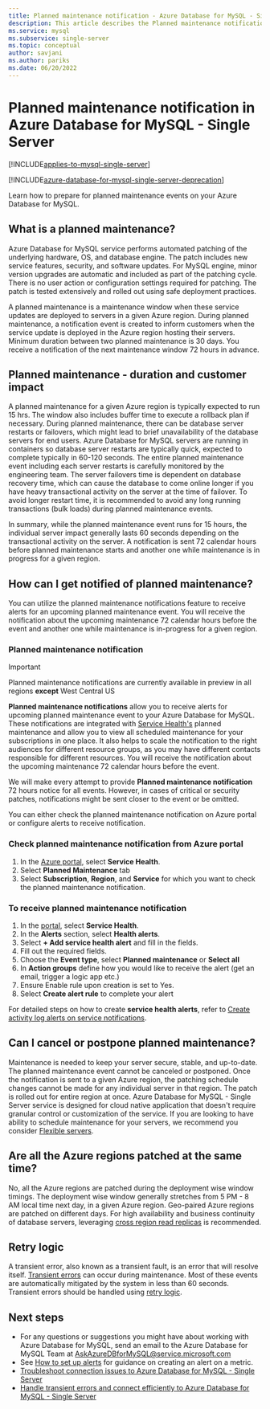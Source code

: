 ```yaml
---
title: Planned maintenance notification - Azure Database for MySQL - Single Server
description: This article describes the Planned maintenance notification feature in Azure Database for MySQL - Single Server
ms.service: mysql
ms.subservice: single-server
ms.topic: conceptual
author: savjani
ms.author: pariks
ms.date: 06/20/2022
---
```


# Planned maintenance notification in Azure Database for MySQL - Single Server

[!INCLUDE[applies-to-mysql-single-server](../includes/applies-to-mysql-single-server.md)]

[!INCLUDE[azure-database-for-mysql-single-server-deprecation](../includes/azure-database-for-mysql-single-server-deprecation.md)]

Learn how to prepare for planned maintenance events on your Azure Database for MySQL.

## What is a planned maintenance?

Azure Database for MySQL service performs automated patching of the underlying hardware, OS, and database engine. The patch includes new service features, security, and software updates. For MySQL engine, minor version upgrades are automatic and included as part of the patching cycle. There is no user action or configuration settings required for patching. The patch is tested extensively and rolled out using safe deployment practices.

A planned maintenance is a maintenance window when these service updates are deployed to servers in a given Azure region. During planned maintenance, a notification event is created to inform customers when the service update is deployed in the Azure region hosting their servers. Minimum duration between two planned maintenance is 30 days. You receive a notification of the next maintenance window 72 hours in advance.

## Planned maintenance - duration and customer impact

A planned maintenance for a given Azure region is typically expected to run 15 hrs. The window also includes buffer time to execute a rollback plan if necessary. During planned maintenance, there can be database server restarts or failovers, which might lead to brief unavailability of the database servers for end users. Azure Database for MySQL servers are running in containers so database server restarts are typically quick, expected to complete typically in 60-120 seconds. The entire planned maintenance event including each server restarts is carefully monitored by the engineering team. The server failovers time is dependent on database recovery time, which can cause the database to come online longer if you have heavy transactional activity on the server at the time of failover. To avoid longer restart time, it is recommended to avoid any long running transactions (bulk loads) during planned maintenance events.

In summary, while the planned maintenance event runs for 15 hours, the individual server impact generally lasts 60 seconds depending on the transactional activity on the server. A notification is sent 72 calendar hours before planned maintenance starts and another one while maintenance is in progress for a given region.

## How can I get notified of planned maintenance?

You can utilize the planned maintenance notifications feature to receive alerts for an upcoming planned maintenance event. You will receive the notification about the upcoming maintenance 72 calendar hours before the event and another one while maintenance is in-progress for a given region.

### Planned maintenance notification

> [!IMPORTANT]
> Planned maintenance notifications are currently available in preview in all regions **except** West Central US

**Planned maintenance notifications** allow you to receive alerts for upcoming planned maintenance event to your Azure Database for MySQL. These notifications are integrated with [Service Health's](../../service-health/overview.md) planned maintenance and allow you to view all scheduled maintenance for your subscriptions in one place. It also helps to scale the notification to the right audiences for different resource groups, as you may have different contacts responsible for different resources. You will receive the notification about the upcoming maintenance 72 calendar hours before the event.

We will make every attempt to provide **Planned maintenance notification** 72 hours notice for all events. However, in cases of critical or security patches, notifications might be sent closer to the event or be omitted.

You can either check the planned maintenance notification on Azure portal or configure alerts to receive notification. 

### Check planned maintenance notification from Azure portal

1. In the [Azure portal](https://portal.azure.com), select **Service Health**.
2. Select **Planned Maintenance** tab
3. Select **Subscription**, **Region**, and **Service** for which you want to check the planned maintenance notification. 
   
### To receive planned maintenance notification

1. In the [portal](https://portal.azure.com), select **Service Health**.
2. In the **Alerts** section, select **Health alerts**.
3. Select **+ Add service health alert** and fill in the fields.
4. Fill out the required fields. 
5. Choose the **Event type**, select **Planned maintenance** or **Select all**
6. In **Action groups** define how you would like to receive the alert (get an email, trigger a logic app etc.)  
7. Ensure Enable rule upon creation is set to Yes.
8. Select **Create alert rule** to complete your alert

For detailed steps on how to create **service health alerts**, refer to [Create activity log alerts on service notifications](../../service-health/alerts-activity-log-service-notifications-portal.md).

## Can I cancel or postpone planned maintenance?

Maintenance is needed to keep your server secure, stable, and up-to-date. The planned maintenance event cannot be canceled or postponed. Once the notification is sent to a given Azure region, the patching schedule changes cannot be made for any individual server in that region. The patch is rolled out for entire region at once. Azure Database for MySQL - Single Server service is designed for cloud native application that doesn't require granular control or customization of the service. If you are looking to have ability to schedule maintenance for your servers, we recommend you consider [Flexible servers](../flexible-server/overview.md).

## Are all the Azure regions patched at the same time?

No, all the Azure regions are patched during the deployment wise window timings. The deployment wise window generally stretches from 5 PM - 8 AM local time next day, in a given Azure region. Geo-paired Azure regions are patched on different days. For high availability and business continuity of database servers, leveraging [cross region read replicas](./concepts-read-replicas.md#cross-region-replication) is recommended.

## Retry logic

A transient error, also known as a transient fault, is an error that will resolve itself. [Transient errors](./concepts-connectivity.md#transient-errors) can occur during maintenance. Most of these events are automatically mitigated by the system in less than 60 seconds. Transient errors should be handled using [retry logic](./concepts-connectivity.md#handling-transient-errors).


## Next steps

- For any questions or suggestions you might have about working with Azure Database for MySQL, send an email to the Azure Database for MySQL Team at AskAzureDBforMySQL@service.microsoft.com
- See [How to set up alerts](how-to-alert-on-metric.md) for guidance on creating an alert on a metric.
- [Troubleshoot connection issues to Azure Database for MySQL - Single Server](how-to-troubleshoot-common-connection-issues.md)
- [Handle transient errors and connect efficiently to Azure Database for MySQL - Single Server](concepts-connectivity.md)
